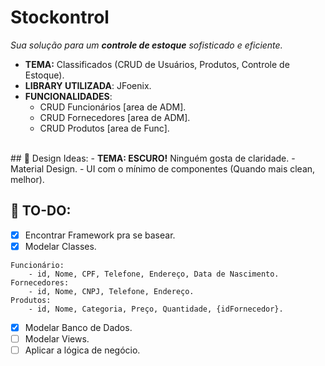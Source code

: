 # Stockontrol
<i>Sua solução para um <b>controle de estoque</b> sofisticado e eficiente.</i>

- <b>TEMA:</b> Classificados (CRUD de Usuários, Produtos, Controle de Estoque).
- <b>LIBRARY UTILIZADA</b>: JFoenix.
- <b>FUNCIONALIDADES</b>: 
    - CRUD Funcionários [area de ADM].
    - CRUD Fornecedores [area de ADM].
    - CRUD Produtos [area de Func].
<br/>
## 🚀 Design Ideas: 
- <b>TEMA: ESCURO!</b> Ninguém gosta de claridade.
- Material Design.
- UI com o mínimo de componentes (Quando mais clean, melhor).
<br/>

## 📖 TO-DO:
- [x] Encontrar Framework pra se basear.
- [x] Modelar Classes.
```
Funcionário:
    - id, Nome, CPF, Telefone, Endereço, Data de Nascimento.
Fornecedores:
    - id, Nome, CNPJ, Telefone, Endereço.
Produtos:
    - id, Nome, Categoria, Preço, Quantidade, {idFornecedor}.
```
- [x] Modelar Banco de Dados.
- [ ] Modelar Views.
- [ ] Aplicar a lógica de negócio.
